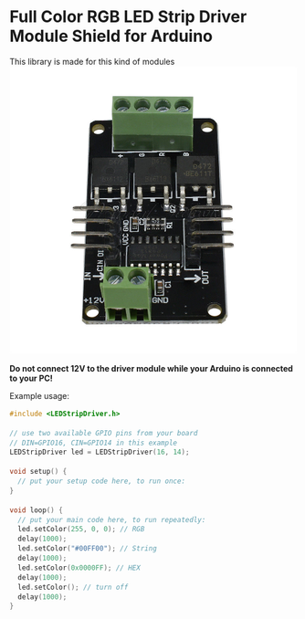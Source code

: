 # Full Color RGB LED Strip Driver Module Shield for Arduino

This library is made for this kind of modules
![RGB LED Strip Driver Module Shield](https://raw.githubusercontent.com/MrKrabat/LED-Strip-Driver-Module/master/images/shield.jpg "RGB LED Strip Driver Module Shield")

**Do not connect 12V to the driver module while your Arduino is connected to your PC!**

Example usage:
```c
#include <LEDStripDriver.h>

// use two available GPIO pins from your board
// DIN=GPIO16, CIN=GPIO14 in this example
LEDStripDriver led = LEDStripDriver(16, 14);

void setup() {
  // put your setup code here, to run once:
}

void loop() {
  // put your main code here, to run repeatedly:
  led.setColor(255, 0, 0); // RGB
  delay(1000);
  led.setColor("#00FF00"); // String
  delay(1000);
  led.setColor(0x0000FF); // HEX
  delay(1000);
  led.setColor(); // turn off
  delay(1000);
}
```